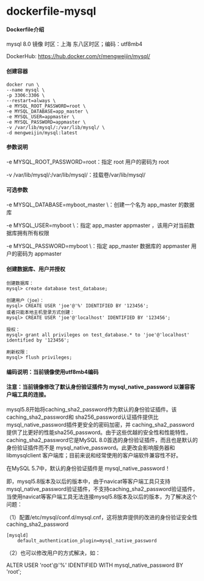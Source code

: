 # dockerfile-mysql

#### Dockerfile介绍
  mysql 8.0 镜像 时区：上海 东八区时区；编码：utf8mb4
  
  DockerHub: https://hub.docker.com/r/mengweijin/mysql/

#### 创建容器
```
docker run \
--name mysql \
-p 3306:3306 \
--restart=always \
-e MYSQL_ROOT_PASSWORD=root \
-e MYSQL_DATABASE=app_master \
-e MYSQL_USER=appmaster \
-e MYSQL_PASSWORD=appmaster \
-v /var/lib/mysql/:/var/lib/mysql/ \
-d mengweijin/mysql:latest
```
  
#### 参数说明
-e MYSQL_ROOT_PASSWORD=root：指定 root 用户的密码为 root

-v /var/lib/mysql/:/var/lib/mysql/：挂载卷/var/lib/mysql/

#### 可选参数
-e MYSQL_DATABASE=myboot_master \：创建一个名为 app_master 的数据库

-e MYSQL_USER=myboot \：指定 app_master  appmaster ，该用户对当前数据库拥有所有权限

-e MYSQL_PASSWORD=myboot \：指定 app_master 数据库的 appmaster 用户的密码为 appmaster

#### 创建数据库、用户并授权
```
创建数据库：
mysql> create database test_database;

创建用户（joe）：
mysql> CREATE USER 'joe'@'%' IDENTIFIED BY '123456';
或者只能本地主机登录方式创建：
mysql> CREATE USER 'joe'@'localhost' IDENTIFIED BY '123456';

授权：
mysql> grant all privileges on test_database.* to 'joe'@'localhost' identified by '123456';

刷新权限：
mysql> flush privileges;
```

#### 编码说明：当前镜像使用utf8mb4编码

#### 注意：当前镜像修改了默认身份验证插件为 mysql_native_password 以兼容客户端工具的连接。

mysql5.8开始将caching_sha2_password作为默认的身份验证插件。该caching_sha2_password和 sha256_password认证插件提供比mysql_native_password插件更安全的密码加密，并 caching_sha2_password提供了比更好的性能sha256_password。由于这些优越的安全性和性能特性，caching_sha2_password它是MySQL 8.0首选的身份验证插件，而且也是默认的身份验证插件而不是 mysql_native_password。此更改会影响服务器和libmysqlclient 客户端库；目前来说和经常使用的客户端软件兼容性不好。

在MySQL 5.7中，默认的身份验证插件是 mysql_native_password！

即，mysql5.8版本及以后的版本中，由于navicat等客户端工具只支持mysql_native_password验证插件，不支持caching_sha2_password验证插件，当使用navicat等客户端工具无法连接mysql5.8版本及以后的版本，为了解决这个问题：

（1）配置/etc/mysql/conf.d/mysql.cnf，这将放弃提供的改进的身份验证安全性 caching_sha2_password
```
[mysqld]
    default_authentication_plugin=mysql_native_password
```
（2）也可以修改用户的方式解决，如：

 ALTER USER 'root'@'%' IDENTIFIED WITH mysql_native_password BY 'root';


